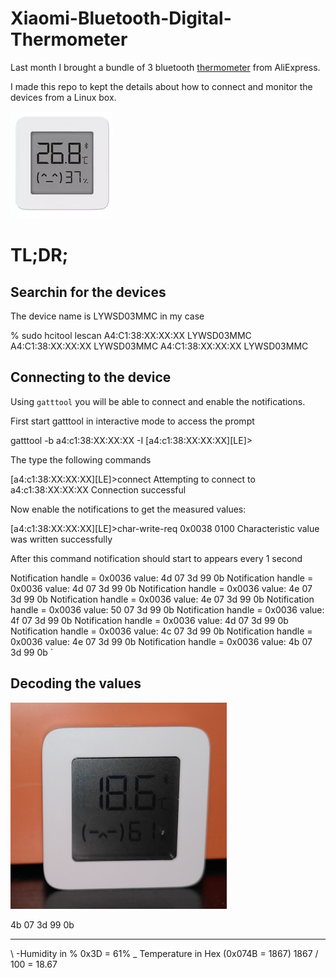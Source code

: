 # Xiaomi-Bluetooth-Digital-Thermometer

Last month I brought a bundle of 3 bluetooth [thermometer](https://www.aliexpress.com/item/4000358588436.html?spm=a2g0s.9042311.0.0.5a204c4d9Ag1aE) from AliExpress.

I made this repo to kept the details about how to connect and monitor the devices from a Linux box.

![](termometer.png)

# TL;DR;

## Searchin for the devices
The device name is LYWSD03MMC in my case

  % sudo hcitool lescan
  A4:C1:38:XX:XX:XX LYWSD03MMC
  A4:C1:38:XX:XX:XX LYWSD03MMC
  A4:C1:38:XX:XX:XX LYWSD03MMC

## Connecting to the device

Using `gatttool` you will be able to connect and enable the notifications.

First start gatttool in interactive mode to access the prompt

  gatttool -b a4:c1:38:XX:XX:XX  -I
  [a4:c1:38:XX:XX:XX][LE]>

The type the following commands

  [a4:c1:38:XX:XX:XX][LE]>connect
  Attempting to connect to a4:c1:38:XX:XX:XX
  Connection successful

Now enable the notifications to get the measured values:

  [a4:c1:38:XX:XX:XX][LE]>char-write-req 0x0038 0100
  Characteristic value was written successfully

After this command notification should start to appears every 1 second

  Notification handle = 0x0036 value: 4d 07 3d 99 0b
  Notification handle = 0x0036 value: 4d 07 3d 99 0b
  Notification handle = 0x0036 value: 4e 07 3d 99 0b
  Notification handle = 0x0036 value: 4e 07 3d 99 0b
  Notification handle = 0x0036 value: 50 07 3d 99 0b
  Notification handle = 0x0036 value: 4f 07 3d 99 0b
  Notification handle = 0x0036 value: 4d 07 3d 99 0b
  Notification handle = 0x0036 value: 4c 07 3d 99 0b
  Notification handle = 0x0036 value: 4e 07 3d 99 0b
  Notification handle = 0x0036 value: 4b 07 3d 99 0b
`
## Decoding the values

![Real thermometer](real-device.png)



  4b 07 3d 99 0b
  ----- --
   \     \-Humidity in % 0x3D = 61%
    \_ Temperature in Hex (0x074B = 1867) 1867 / 100 = 18.67

